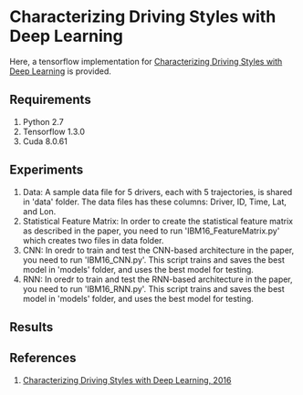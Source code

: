 # Characterizing Driving Styles with Deep Learning

Here, a tensorflow implementation for <a href="https://arxiv.org/abs/1607.03611">Characterizing Driving Styles with Deep Learning</a> is provided. 

## Requirements

1. Python 2.7
2. Tensorflow 1.3.0
3. Cuda 8.0.61

## Experiments
1. Data: A sample data file for 5 drivers, each with 5 trajectories, is shared in 'data' folder. The data files has these columns: Driver, ID, Time, Lat, and Lon. 
2. Statistical Feature Matrix: In order to create the statistical feature matrix as described in the paper, you need to run 'IBM16_FeatureMatrix.py' which creates two files in data folder. 
3. CNN: In oredr to train and test the CNN-based architecture in the paper, you need to run 'IBM16_CNN.py'. This script trains and saves the best model in 'models' folder, and uses the best model for testing. 
4. RNN: In oredr to train and test the RNN-based architecture in the paper, you need to run 'IBM16_RNN.py'. This script trains and saves the best model in 'models' folder, and uses the best model for testing.

## Results

## References 
1. [Characterizing Driving Styles with Deep Learning, 2016](https://arxiv.org/pdf/1607.03611.pdf)
